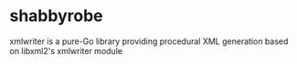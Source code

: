 # shabbyrobe
xmlwriter is a pure-Go library providing procedural XML generation based on libxml2's xmlwriter module
